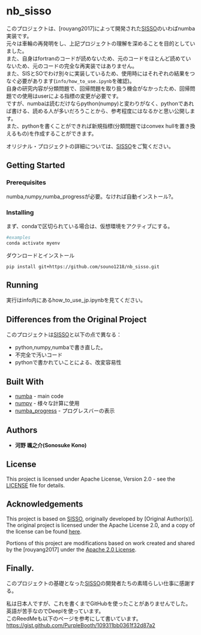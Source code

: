 # nb_sisso
このプロジェクトは、[rouyang2017]によって開発された[SISSO](https://github.com/rouyang2017/SISSO)のいわばnumba実装です。   
元々は車輪の再発明をし、上記プロジェクトの理解を深めることを目的としていました。   
また、自身はfortranのコードが読めないため、元のコードをほとんど読めていないため、元のコードの完全な再実装ではありません。   
また、SISとSOでわけ別々に実装しているため、使用時にはそれぞれの結果をつなぐ必要があります(`info/how_to_use.ipynb`を確認)。   
自身の研究内容が分類問題で、回帰問題を取り扱う機会がなかったため、回帰問題での使用はuserによる指標の変更が必要です。   
ですが、numbaは読むだけならpython(numpy)と変わりがなく、pythonであれば書ける、読める人が多いだろうことから、参考程度にはなるかと思い公開します。   
また、pythonを書くことができれば新規指標(分類問題ではconvex hullを置き換えるもの)を作成することができます。   

オリジナル・プロジェクトの詳細については、[SISSO](https://github.com/rouyang2017/SISSO)をご覧ください。   

## Getting Started
### Prerequisites
numba,numpy,numba_progressが必要。なければ自動インストール?。

### Installing
まず、condaで区切られている場合は、仮想環境をアクティブにする。
```python
#examples
conda activate myenv
```
ダウンロードとインストール
```
pip install git+https://github.com/souno1218/nb_sisso.git
```

## Running
実行はinfo内にあるhow_to_use_jp.ipynbを見てください。

## Differences from the Original Project
このプロジェクトは[SISSO](https://github.com/rouyang2017/SISSO)と以下の点で異なる：
- python,numpy,numbaで書き直した。
- 不完全で汚いコード
- pythonで書かれていことによる、改変容易性

## Built With
* [numba](https://numba.pydata.org) - main code
* [numpy](https://numpy.org) - 様々な計算に使用
* [numba_progress](https://github.com/conda-forge/numba-progress-feedstock) - プログレスバーの表示

## Authors
* **河野 颯之介(Sonosuke Kono)**

## License
This project is licensed under Apache License, Version 2.0 - see the [LICENSE](LICENSE) file for details.   

## Acknowledgements
This project is based on [SISSO](https://github.com/rouyang2017/SISSO), originally developed by [Original Author(s)]. The original project is licensed under the Apache License 2.0, and a copy of the license can be found [here](http://www.apache.org/licenses/LICENSE-2.0).

Portions of this project are modifications based on work created and shared by the [rouyang2017] under the [Apache 2.0 License](http://www.apache.org/licenses/LICENSE-2.0).

## Finally.
このプロジェクトの基礎となった[SISSO](https://github.com/rouyang2017/SISSO)の開発者たちの素晴らしい仕事に感謝する。   

私は日本人ですが、これを書くまでGitHubを使ったことがありませんでした。  
英語が苦手なのでDeeplを使っています。  
このReedMeも以下のページを参考にして書いています。  
https://gist.github.com/PurpleBooth/109311bb0361f32d87a2

